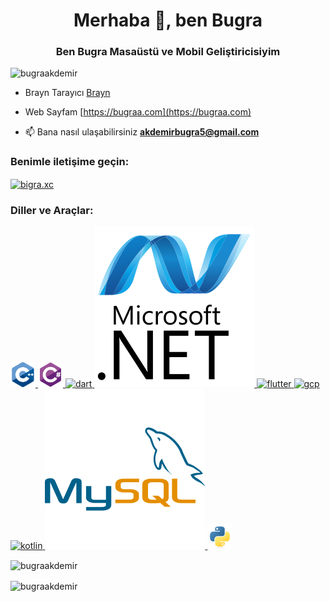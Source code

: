 <h1 align="center">Merhaba 👋, ben Bugra</h1>
<h3 align="center">Ben Bugra Masaüstü ve Mobil Geliştiricisiyim</h3>

<p align="left"> <img src="https://komarev.com/ghpvc/?username=bugraakdemir&label=Profile%20views&color=0e75b6&style=flat" alt="bugraakdemir" /> </p>

- Brayn Tarayıcı [Brayn](https://github.com/BugraAkdemir/BraynBrowser)

- Web Sayfam [https://bugraa.com](https://bugraa.com)

- 📫 Bana nasıl ulaşabilirsiniz **akdemirbugra5@gmail.com**

<h3 align="left">Benimle iletişime geçin:</h3>
<p align="left">
<a href="https://instagram.com/bigra.xc" target="blank"><img align="center" src="https://raw.githubusercontent.com/rahuldkjain/github-profile-readme-generator/master/src/images/icons/Social/instagram.svg" alt="bigra.xc" height="30" width="40" /></a>
</p>

<h3 align="left">Diller ve Araçlar:</h3>
<p align="left"> <a href="https://www.w3schools.com/cpp/" target="_blank" rel="noreferrer"> <img src="https://raw.githubusercontent.com/devicons/devicon/master/icons/cplusplus/cplusplus-original.svg" alt="cplusplus" width="40" height="40"/> </a> <a href="https://www.w3schools.com/cs/" target="_blank" rel="noreferrer"> <img src="https://raw.githubusercontent.com/devicons/devicon/master/icons/csharp/csharp-original.svg" alt="csharp" width="40" height="40"/> </a> <a href="https://dart.dev" target="_blank" rel="noreferrer"> <img src="https://www.vectorlogo.zone/logos/dartlang/dartlang-icon.svg" alt="dart" genişlik="40" yükseklik="40"/> </a> <a href="https://dotnet.microsoft.com/" target="_blank" rel="noreferrer"> <img src="https://raw.githubusercontent.com/devicons/devicon/master/icons/dot-net/dot-net-original-wordmark.svg" alt="dotnet" genişlik="40" yükseklik="40"/> </a> <a href="https://flutter.dev" target="_blank" rel="noreferrer"> <img src="https://www.vectorlogo.zone/logos/flutterio/flutterio-icon.svg" alt="flutter" genişlik="40" yükseklik="40"/> </a> <a href="https://cloud.google.com" target="_blank" rel="noreferrer"> <img src="https://www.vectorlogo.zone/logos/google_cloud/google_cloud-icon.svg" alt="gcp" width="40" height="40"/> </a> <a href="https://kotlinlang.org" target="_blank" rel="noreferrer"> <img src="https://www.vectorlogo.zone/logos/kotlinlang/kotlinlang-icon.svg" alt="kotlin" width="40" height="40"/> </a> <a href="https://www.mysql.com/" target="_blank" rel="noreferrer"> <img src="https://raw.githubusercontent.com/devicons/devicon/master/icons/mysql/mysql-original-wordmark.svg" alt="mysql" genişlik="40" yükseklik="40"/> </a> <a href="https://www.python.org" target="_blank" rel="noreferrer"> <img src="https://raw.githubusercontent.com/devicons/devicon/master/icons/python/python-original.svg" alt="python" width="40" height="40"/> </a> </p>

<p> <img align="center" src="https://github-readme-stats.vercel.app/api?username=bugraakdemir&show_icons=true&locale=tr" alt="bugraakdemir" /></p>

<p><img align="center" src="https://github-readme-streak-stats.herokuapp.com/?user=bugraakdemir&" alt="bugraakdemir" /></p>
